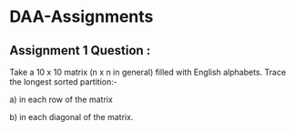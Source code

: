 # DAA-Assignments
## Assignment 1 Question :

Take a 10 x 10 matrix (n x n in general) filled with English alphabets. Trace the longest sorted partition:-

a) in each row of the matrix

b) in each diagonal of the matrix.
